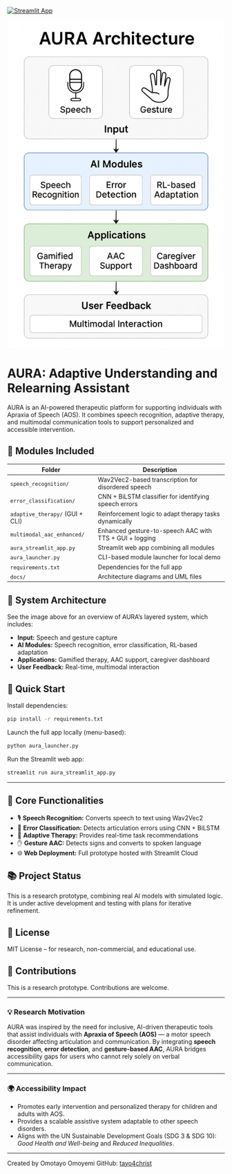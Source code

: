 [![Streamlit App](https://static.streamlit.io/badges/streamlit_badge_black_white.svg)](https://aura-apraxia-aac-rnkcwedsqwp7nwyg9umbx7.streamlit.app/)

![AURA Architecture](docs/architecture_diagram.png)

# AURA: Adaptive Understanding and Relearning Assistant

AURA is an AI-powered therapeutic platform for supporting individuals with Apraxia of Speech (AOS). It combines speech recognition, adaptive therapy, and multimodal communication tools to support personalized and accessible intervention.

## 🔧 Modules Included

| Folder                        | Description                                                  |
|-------------------------------|--------------------------------------------------------------|
| `speech_recognition/`         | Wav2Vec2-based transcription for disordered speech           |
| `error_classification/`       | CNN + BiLSTM classifier for identifying speech errors        |
| `adaptive_therapy/` (GUI + CLI) | Reinforcement logic to adapt therapy tasks dynamically       |
| `multimodal_aac_enhanced/`    | Enhanced gesture-to-speech AAC with TTS + GUI + logging      |
| `aura_streamlit_app.py`       | Streamlit web app combining all modules                      |
| `aura_launcher.py`            | CLI-based module launcher for local demo                     |
| `requirements.txt`            | Dependencies for the full app                                |
| `docs/`                       | Architecture diagrams and UML files                          |

## 📸 System Architecture

See the image above for an overview of AURA’s layered system, which includes:
- **Input:** Speech and gesture capture
- **AI Modules:** Speech recognition, error classification, RL-based adaptation
- **Applications:** Gamified therapy, AAC support, caregiver dashboard
- **User Feedback:** Real-time, multimodal interaction

## 🚀 Quick Start

Install dependencies:

```bash
pip install -r requirements.txt
```

Launch the full app locally (menu-based):

```bash
python aura_launcher.py
```

Run the Streamlit web app:

```bash
streamlit run aura_streamlit_app.py
```

---

## 🧪 Core Functionalities

- 🎙 **Speech Recognition:** Converts speech to text using Wav2Vec2
- 🧠 **Error Classification:** Detects articulation errors using CNN + BiLSTM
- 🎯 **Adaptive Therapy:** Provides real-time task recommendations
- ✋ **Gesture AAC:** Detects signs and converts to spoken language
- 🌐 **Web Deployment:** Full prototype hosted with Streamlit Cloud

## 📚 Project Status

This is a research prototype, combining real AI models with simulated logic. It is under active development and testing with plans for iterative refinement.

## 🧠 License

MIT License – for research, non-commercial, and educational use.

## 🤝 Contributions

This is a research prototype. Contributions are welcome.

---

### 💡 Research Motivation
AURA was inspired by the need for inclusive, AI-driven therapeutic tools that assist individuals with **Apraxia of Speech (AOS)** — a motor speech disorder affecting articulation and communication.
By integrating **speech recognition**, **error detection**, and **gesture-based AAC**, AURA bridges accessibility gaps for users who cannot rely solely on verbal communication.

---

### 🌍 Accessibility Impact
- Promotes early intervention and personalized therapy for children and adults with AOS.
- Provides a scalable assistive system adaptable to other speech disorders.
- Aligns with the UN Sustainable Development Goals (SDG 3 & SDG 10):
  _Good Health and Well-being_ and _Reduced Inequalities_.

---

Created by Omotayo Omoyemi
GitHub: [tayo4christ](https://github.com/tayo4christ)
